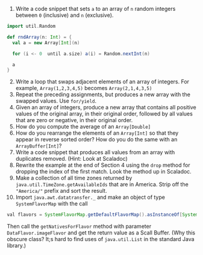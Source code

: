 1. Write a code snippet that sets `a` to an array of `n` random integers between `0` (inclusive) and `n` (exclusive).
```scala
import util.Random

def rndArray(n: Int) = {
  val a = new Array[Int](n)

  for (i <- 0  until a.size) a(i) = Random.nextInt(n)

  a
}
```

2. Write a loop that swaps adjacent elements of an array of integers.  For example, `Array(1,2,3,4,5)` becomes `Array(2,1,4,3,5)`
3. Repeat the preceding assignments, but produces a new array with the swapped values.  Use `for/yield`.
4. Given an array of integers, produce a new array that contains all positive values of the original array, in their original order, followed by all values that are zero or negative, in their original order.
5. How do you compute the average of an `Array[Double]`
6. How do you rearrange the elements of an `Array[Int]` so that they appear in reverse sorted order?  How do you do the same with an `ArrayBuffer[Int]`?
7. Write a code snippet that produces all values from an array with duplicates removed.  (Hint: Look at Scaladoc)
8. Rewrite the example at the end of Section 4 using the `drop` method for dropping the index of the first match.  Look the method up in Scaladoc.
9. Make a collection of all time zones returned by `java.util.TimeZone.getAvailableIds` that are in America.  Strip off the `"America/"` prefix and sort the result.
10. Import `java.awt.datatransfer._` and make an object of type `SystemFlavorMap` with the call
 ```java
 val flavors = SystemFlavorMap.getDefaultFlavorMap().asInstanceOf[SystemFlavorMap]`
 ```
 
 Then call the `getNativesForFlavor` method with parameter `DataFlavor.imageFlavor` and get the return value as a Scall Buffer.  (Why this obscure class?  It;s hard to find uses of `java.util.List` in the standard Java library.)
